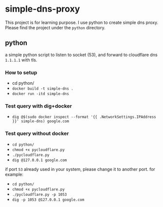 # simple-dns-proxy

This project is for learning purpose. I use python to create simple dns proxy. Please find the project under the `python` directory.

## python
a simple python script to listen to socket (53), and forward to cloudflare dns `1.1.1.1` with tls.

### How to setup
- cd python/
- `docker build -t simple-dns .`
- `docker run -itd simple-dns`

### Test query with dig+docker
- `dig @$(sudo docker inspect --format '{{ .NetworkSettings.IPAddress }}' simple-dns) google.com`

### Test query without docker
- `cd python/`
- `chmod +x pycloudflare.py`
- `./pycloudflare.py`
- `dig @127.0.0.1 google.com`

if port `53` already used in your system, please change it to another port. for example:
- `cd python/`
- `chmod +x pycloudflare.py`
- `./pycloudflare.py -p 1053`
- `dig -p 1053 @127.0.0.1 google.com`